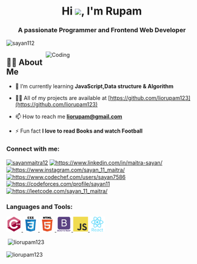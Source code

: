 <h1 align="center">Hi <img src="https://raw.githubusercontent.com/MartinHeinz/MartinHeinz/master/wave.gif" width="30px">, I'm Rupam</h1>
<h3 align="center">A passionate Programmer and Frontend Web Developer</h3>

<p align="left"> <img src="https://komarev.com/ghpvc/?username=sayan112&label=Profile%20views&color=0e75b6&style=flat" alt="sayan112" /> </p>
<img align="right" alt="Coding" width="400" src="https://media.giphy.com/media/qgQUggAC3Pfv687qPC/giphy.gif">

## 🙋‍♂️ About Me

- 🌱 I’m currently learning **JavaScript,Data structure & Algorithm**

- 👨‍💻 All of my projects are available at [https://github.com/liorupam123](https://github.com/liorupam123)

- 📫 How to reach me **liorupam@gmail.com**

- ⚡ Fun fact **I love to read Books and watch Football**

<h3 align="left">Connect with me:</h3>
<p align="left">
<a href="https://twitter.com/sayanmaitra12" target="blank"><img align="center" src="https://raw.githubusercontent.com/rahuldkjain/github-profile-readme-generator/master/src/images/icons/Social/twitter.svg" alt="sayanmaitra12" height="30" width="40" /></a>
<a href="https://linkedin.com/in/https://www.linkedin.com/in/maitra-sayan/" target="blank"><img align="center" src="https://raw.githubusercontent.com/rahuldkjain/github-profile-readme-generator/master/src/images/icons/Social/linked-in-alt.svg" alt="https://www.linkedin.com/in/maitra-sayan/" height="30" width="40" /></a>
<a href="https://instagram.com/https://www.instagram.com/sayan_11_maitra/" target="blank"><img align="center" src="https://raw.githubusercontent.com/rahuldkjain/github-profile-readme-generator/master/src/images/icons/Social/instagram.svg" alt="https://www.instagram.com/sayan_11_maitra/" height="30" width="40" /></a>
<a href="https://www.codechef.com/users/https://www.codechef.com/users/sayan7586" target="blank"><img align="center" src="https://cdn.jsdelivr.net/npm/simple-icons@3.1.0/icons/codechef.svg" alt="https://www.codechef.com/users/sayan7586" height="30" width="40" /></a>
<a href="https://codeforces.com/profile/https://codeforces.com/profile/sayan11" target="blank"><img align="center" src="https://raw.githubusercontent.com/rahuldkjain/github-profile-readme-generator/master/src/images/icons/Social/codeforces.svg" alt="https://codeforces.com/profile/sayan11" height="30" width="40" /></a>
<a href="https://www.leetcode.com/https://leetcode.com/sayan_11_maitra/" target="blank"><img align="center" src="https://raw.githubusercontent.com/rahuldkjain/github-profile-readme-generator/master/src/images/icons/Social/leet-code.svg" alt="https://leetcode.com/sayan_11_maitra/" height="30" width="40" /></a>
</p>

<h3 align="left">Languages and Tools:</h3>
<p align="left">  <a href="https://www.w3schools.com/cpp/" target="_blank" rel="noreferrer"> <img src="https://raw.githubusercontent.com/devicons/devicon/master/icons/cplusplus/cplusplus-original.svg" alt="cplusplus" width="40" height="40"/> </a> <a href="https://www.w3schools.com/css/" target="_blank" rel="noreferrer"> <img src="https://raw.githubusercontent.com/devicons/devicon/master/icons/css3/css3-original-wordmark.svg" alt="css3" width="40" height="40"/> </a> <a href="https://www.w3.org/html/" target="_blank" rel="noreferrer"> <img src="https://raw.githubusercontent.com/devicons/devicon/master/icons/html5/html5-original-wordmark.svg" alt="html5" width="40" height="40"/> </a>
<a href="https://getbootstrap.com" target="_blank" rel="noreferrer"> <img src="https://raw.githubusercontent.com/devicons/devicon/master/icons/bootstrap/bootstrap-plain-wordmark.svg" alt="bootstrap" width="40" height="40"/> </a> <a href="https://developer.mozilla.org/en-US/docs/Web/JavaScript" target="_blank" rel="noreferrer"> <img src="https://raw.githubusercontent.com/devicons/devicon/master/icons/javascript/javascript-original.svg" alt="javascript" width="40" height="40"/> </a> <a href="https://reactjs.org/" target="_blank" rel="noreferrer"> <img src="https://raw.githubusercontent.com/devicons/devicon/master/icons/react/react-original-wordmark.svg" alt="react" width="40" height="40"/> </a> </p>

<p>&nbsp;<img align="center" src="https://github-readme-stats.vercel.app/api?username=liorupam123&show_icons=true&locale=en" alt="liorupam123" /></p>

<p><img align="center" src="https://github-readme-streak-stats.herokuapp.com/?user=liorupam123&" alt="liorupam123" /></p>
